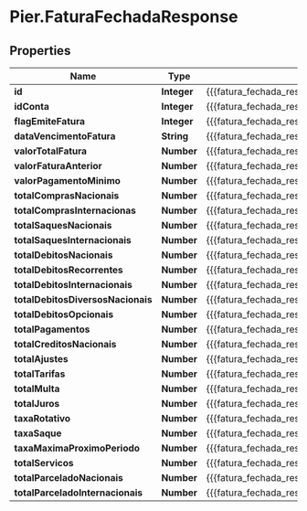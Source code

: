 # Pier.FaturaFechadaResponse

## Properties
Name | Type | Description | Notes
------------ | ------------- | ------------- | -------------
**id** | **Integer** | {{{fatura_fechada_response_id_value}}} | [optional] 
**idConta** | **Integer** | {{{fatura_fechada_response_id_conta_value}}} | [optional] 
**flagEmiteFatura** | **Integer** | {{{fatura_fechada_response_flag_emite_fatura_value}}} | [optional] 
**dataVencimentoFatura** | **String** | {{{fatura_fechada_response_data_vencimento_fatura_value}}} | [optional] 
**valorTotalFatura** | **Number** | {{{fatura_fechada_response_valor_total_fatura_value}}} | [optional] 
**valorFaturaAnterior** | **Number** | {{{fatura_fechada_response_valor_fatura_anterior_value}}} | [optional] 
**valorPagamentoMinimo** | **Number** | {{{fatura_fechada_response_valor_pagamento_minimo_value}}} | [optional] 
**totalComprasNacionais** | **Number** | {{{fatura_fechada_response_total_compras_nacionais_value}}} | [optional] 
**totalComprasInternacionas** | **Number** | {{{fatura_fechada_response_total_compras_internacionas_value}}} | [optional] 
**totalSaquesNacionais** | **Number** | {{{fatura_fechada_response_total_saques_nacionais_value}}} | [optional] 
**totalSaquesInternacionais** | **Number** | {{{fatura_fechada_response_total_saques_internacionais_value}}} | [optional] 
**totalDebitosNacionais** | **Number** | {{{fatura_fechada_response_total_debitos_nacionais_value}}} | [optional] 
**totalDebitosRecorrentes** | **Number** | {{{fatura_fechada_response_total_debitos_recorrentes_value}}} | [optional] 
**totalDebitosInternacionais** | **Number** | {{{fatura_fechada_response_total_debitos_internacionais_value}}} | [optional] 
**totalDebitosDiversosNacionais** | **Number** | {{{fatura_fechada_response_total_debitos_diversos_nacionais_value}}} | [optional] 
**totalDebitosOpcionais** | **Number** | {{{fatura_fechada_response_total_debitos_opcionais_value}}} | [optional] 
**totalPagamentos** | **Number** | {{{fatura_fechada_response_total_pagamentos_value}}} | [optional] 
**totalCreditosNacionais** | **Number** | {{{fatura_fechada_response_total_creditos_nacionais_value}}} | [optional] 
**totalAjustes** | **Number** | {{{fatura_fechada_response_total_ajustes_value}}} | [optional] 
**totalTarifas** | **Number** | {{{fatura_fechada_response_total_tarifas_value}}} | [optional] 
**totalMulta** | **Number** | {{{fatura_fechada_response_total_multa_value}}} | [optional] 
**totalJuros** | **Number** | {{{fatura_fechada_response_total_juros_value}}} | [optional] 
**taxaRotativo** | **Number** | {{{fatura_fechada_response_taxa_rotativo_value}}} | [optional] 
**taxaSaque** | **Number** | {{{fatura_fechada_response_taxa_saque_value}}} | [optional] 
**taxaMaximaProximoPeriodo** | **Number** | {{{fatura_fechada_response_taxa_maxima_proximo_periodo_value}}} | [optional] 
**totalServicos** | **Number** | {{{fatura_fechada_response_total_servicos_value}}} | 
**totalParceladoNacionais** | **Number** | {{{fatura_fechada_response_total_parcelado_nacionais_value}}} | 
**totalParceladoInternacionais** | **Number** | {{{fatura_fechada_response_total_parcelado_internacionais_value}}} | 



